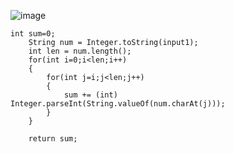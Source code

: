 ![image](https://user-images.githubusercontent.com/56172886/177596942-b2a4c93a-dcb5-4e9e-a6da-1637d3cc8a36.png)
    
    
    
    
    int sum=0;
		String num = Integer.toString(input1);
		int len = num.length();
		for(int i=0;i<len;i++)
		{
			for(int j=i;j<len;j++)
			{
				sum += (int) Integer.parseInt(String.valueOf(num.charAt(j)));
			}
		}

		return sum;
